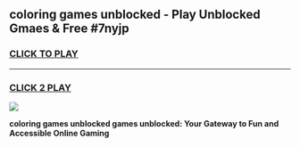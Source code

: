 
## coloring games unblocked - Play Unblocked Gmaes & Free #7nyjp
<h3>
<a href="https://news.freeplayer.one?title=coloring_games_unblocked&ref=26F">CLICK TO PLAY</a></h3>
<hr>

<h3>
<a href="https://news.freeplayer.one?title=coloring_games_unblocked&ref=26F">CLICK 2 PLAY</a>
  
</h3>

<a href="https://news.freeplayer.one?title=coloring_games_unblocked&ref=26F/"><img src="https://clearcache.store/games.png"></a>


**coloring games unblocked games unblocked: Your Gateway to Fun and Accessible Online Gaming**
